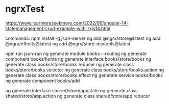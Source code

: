 # ngrxTest
https://www.learmoreseekmore.com/2022/06/angular-14-statemanagement-crud-example-with-rxjs14.html

commands:
npm install -g json-server
ng add @ngrx/store@latest
ng add @ngrx/effects@latest
ng add @ngrx/store-devtools@latest


npm run json-run
ng generate module books --routing
ng generate component books/home
ng generate interface books/store/books
ng generate class books/store/books.reducer
ng generate class books/store/books.selector
ng generate class books/store/books.action
ng generate class books/store/books.effect
ng generate service books/books
ng generate component books/add


ng generate interface shared/store/appstate
ng generate class shared/store/app.action
ng generate class shared/store/app.reducer
